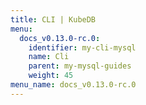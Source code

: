 ```yaml
---
title: CLI | KubeDB
menu:
  docs_v0.13.0-rc.0:
    identifier: my-cli-mysql
    name: Cli
    parent: my-mysql-guides
    weight: 45
menu_name: docs_v0.13.0-rc.0
---
```

